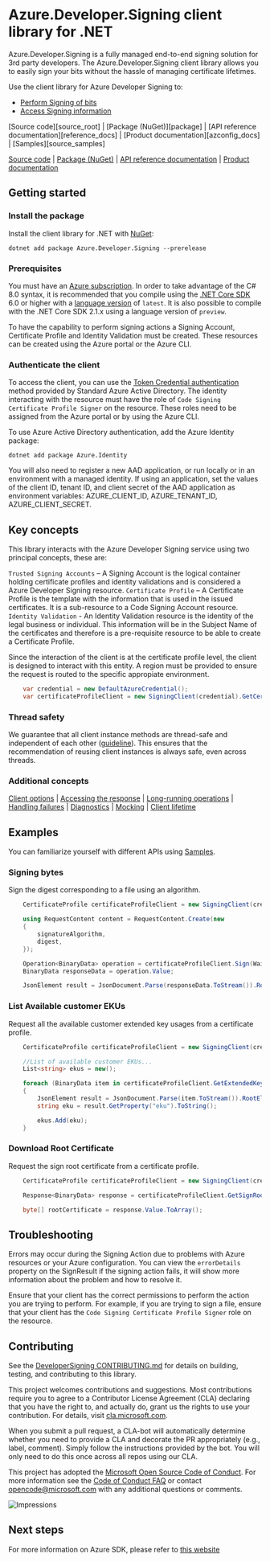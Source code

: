 # Azure.Developer.Signing client library for .NET

Azure.Developer.Signing is a fully managed end-to-end signing solution for 3rd party developers. The Azure.Developer.Signing client library allows you to easily sign your bits without the hassle of managing certificate lifetimes.

Use the client library for Azure Developer Signing to:

* [Perform Signing of bits](https://docs.microsoft.com/azure)
* [Access Signing information](https://docs.microsoft.com/azure)

[Source code][source_root] | [Package (NuGet)][package] | [API reference documentation][reference_docs] | [Product documentation][azconfig_docs] | [Samples][source_samples]

  [Source code](https://github.com/Azure/azure-sdk-for-net/blob/main/sdk/developer-signing/Azure.Developer.Signing/src) | [Package (NuGet)](https://www.nuget.org/packages) | [API reference documentation](https://azure.github.io/azure-sdk-for-net) | [Product documentation](https://docs.microsoft.com/azure)

## Getting started

### Install the package

Install the client library for .NET with [NuGet](https://www.nuget.org/ ):

```dotnetcli
dotnet add package Azure.Developer.Signing --prerelease
```

### Prerequisites

You must have an [Azure subscription](https://azure.microsoft.com/free/dotnet/). In order to take advantage of the C# 8.0 syntax, it is recommended that you compile using the [.NET Core SDK](https://dotnet.microsoft.com/download) 6.0 or higher with a [language version](https://docs.microsoft.com/dotnet/csharp/language-reference/configure-language-version#override-a-default) of `latest`.  It is also possible to compile with the .NET Core SDK 2.1.x using a language version of `preview`.

To have the capability to perform signing actions a Signing Account, Certificate Profile and Identity Validation must be created. These resources can be created using the Azure portal or the Azure CLI.

### Authenticate the client

To access the client, you can use the [Token Credential authentication](https://learn.microsoft.com/dotnet/api/azure.core.tokencredential) method provided by Standard Azure Active Directory. The identity interacting with the resource must have the role of `Code Signing Certificate Profile Signer` on the resource. These roles need to be assigned from the Azure portal or by using the Azure CLI.

To use Azure Active Directory authentication, add the Azure Identity package:

`dotnet add package Azure.Identity`

You will also need to register a new AAD application, or run locally or in an environment with a managed identity. If using an application, set the values of the client ID, tenant ID, and client secret of the AAD application as environment variables: AZURE_CLIENT_ID, AZURE_TENANT_ID, AZURE_CLIENT_SECRET.

## Key concepts

This library interacts with the Azure Developer Signing service using two principal concepts, these are:

`Trusted Signing Accounts` – A Signing Account is the logical container holding certificate profiles and identity validations and is considered a Azure Developer Signing resource.
`Certificate Profile` – A Certificate Profile is the template with the information that is used in the issued certificates. It is a sub-resource to a Code Signing Account resource.
`Identity Validation` - An Identity Validation resource is the identity of the legal business or individual. This information will be in the Subject Name of the certificates and therefore is a pre-requisite resource to be able to create a Certificate Profile.

Since the interaction of the client is at the certificate profile level, the client is designed to interact with this entity. A region must be provided to ensure the request is routed to the specific appropiate environment.

```C# Snippet:Azure_Developer_Signing_CreateCertificateProfileClient
    var credential = new DefaultAzureCredential();
    var certificateProfileClient = new SigningClient(credential).GetCertificateProfileClient(region);
```

### Thread safety

We guarantee that all client instance methods are thread-safe and independent of each other ([guideline](https://azure.github.io/azure-sdk/dotnet_introduction.html#dotnet-service-methods-thread-safety)). This ensures that the recommendation of reusing client instances is always safe, even across threads.

### Additional concepts
<!-- CLIENT COMMON BAR -->
[Client options](https://github.com/Azure/azure-sdk-for-net/blob/main/sdk/core/Azure.Core/README.md#configuring-service-clients-using-clientoptions) |
[Accessing the response](https://github.com/Azure/azure-sdk-for-net/blob/main/sdk/core/Azure.Core/README.md#accessing-http-response-details-using-responset) |
[Long-running operations](https://github.com/Azure/azure-sdk-for-net/blob/main/sdk/core/Azure.Core/README.md#consuming-long-running-operations-using-operationt) |
[Handling failures](https://github.com/Azure/azure-sdk-for-net/blob/main/sdk/core/Azure.Core/README.md#reporting-errors-requestfailedexception) |
[Diagnostics](https://github.com/Azure/azure-sdk-for-net/blob/main/sdk/core/Azure.Core/samples/Diagnostics.md) |
[Mocking](https://github.com/Azure/azure-sdk-for-net/blob/main/sdk/core/Azure.Core/README.md#mocking) |
[Client lifetime](https://devblogs.microsoft.com/azure-sdk/lifetime-management-and-thread-safety-guarantees-of-azure-sdk-net-clients/)
<!-- CLIENT COMMON BAR -->

## Examples

You can familiarize yourself with different APIs using [Samples](https://github.com/Azure/azure-sdk-for-net/tree/main/sdk/developer-signing/Azure.Developer.Signing/samples).

### Signing bytes

Sign the digest corresponding to a file using an algorithm.

```C# Snippet:Azure_Developer_Signing_SigningBytes
    CertificateProfile certificateProfileClient = new SigningClient(credential).GetCertificateProfileClient(region);

    using RequestContent content = RequestContent.Create(new
    {
        signatureAlgorithm,
        digest,
    });

    Operation<BinaryData> operation = certificateProfileClient.Sign(WaitUntil.Completed, accountName, profileName, content);
    BinaryData responseData = operation.Value;

    JsonElement result = JsonDocument.Parse(responseData.ToStream()).RootElement;
```

### List Available customer EKUs

Request all the available customer extended key usages from a certificate profile.

```C# Snippet:Azure_Developer_Signing_GetExtendedKeyUsages
    CertificateProfile certificateProfileClient = new SigningClient(credential).GetCertificateProfileClient(region);

    //List of available customer EKUs...
    List<string> ekus = new();

    foreach (BinaryData item in certificateProfileClient.GetExtendedKeyUsages(accountName, profileName, null))
    {
        JsonElement result = JsonDocument.Parse(item.ToStream()).RootElement;
        string eku = result.GetProperty("eku").ToString();

        ekus.Add(eku);
    }
```

### Download Root Certificate

Request the sign root certificate from a certificate profile.

```C# Snippet:Azure_Developer_Signing_GetSignRootCertificate
    CertificateProfile certificateProfileClient = new SigningClient(credential).GetCertificateProfileClient(region);

    Response<BinaryData> response = certificateProfileClient.GetSignRootCertificate(accountName, profileName);

    byte[] rootCertificate = response.Value.ToArray();
```

## Troubleshooting

Errors may occur during the Signing Action due to problems with Azure resources or your Azure configuration. You can view the `errorDetails` property on the SignResult if the signing action fails, it will show more information about the problem and how to resolve it.

Ensure that your client has the correct permissions to perform the action you are trying to perform. For example, if you are trying to sign a file, ensure that your client has the `Code Signing Certificate Profile Signer` role on the resource.

## Contributing

See the [DeveloperSigning CONTRIBUTING.md][developersigning_contrib] for details on building, testing, and contributing to this library.

This project welcomes contributions and suggestions. Most contributions require you to agree to a Contributor License Agreement (CLA) declaring that you have the right to, and actually do, grant us the rights to use your contribution. For details, visit [cla.microsoft.com][cla].

When you submit a pull request, a CLA-bot will automatically determine whether you need to provide a CLA and decorate the PR appropriately (e.g., label, comment). Simply follow the instructions provided by the bot. You will only need to do this once across all repos using our CLA.

This project has adopted the [Microsoft Open Source Code of Conduct][code_of_conduct]. For more information see the [Code of Conduct FAQ][code_of_conduct_faq] or contact [opencode@microsoft.com][email_opencode] with any additional questions or comments.

<!-- LINKS -->
[developersigning_contrib]: https://github.com/Azure/azure-sdk-for-net/blob/main/sdk/developersigning/CONTRIBUTING.md
[style-guide-msft]: https://docs.microsoft.com/style-guide/capitalization
[style-guide-cloud]: https://aka.ms/azsdk/cloud-style-guide
[cla]: https://cla.microsoft.com
[code_of_conduct]: https://opensource.microsoft.com/codeofconduct/
[code_of_conduct_faq]: https://opensource.microsoft.com/codeofconduct/faq/
[email_opencode]: mailto:opencode@microsoft.com

![Impressions](https://azure-sdk-impressions.azurewebsites.net/api/impressions/azure-sdk-for-net/sdk/developer-signing/Azure.Developer.Signing/README.png)

## Next steps

For more information on Azure SDK, please refer to [this website](https://azure.github.io/azure-sdk/)
